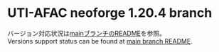# UTI-AFAC neoforge 1.20.4 branch

バージョン対応状況は[mainブランチのREADME](https://github.com/npg418/uti-alsofluidsandchemicals/blob/main/README.md)を参照。  
Versions support status can be found at [main branch README](https://github.com/npg418/uti-alsofluidsandchemicals/blob/main/README.en.md).
